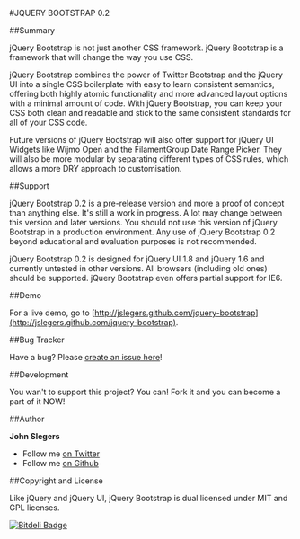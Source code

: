 
#JQUERY BOOTSTRAP 0.2

##Summary

jQuery Bootstrap is not just another CSS framework. jQuery Bootstrap is a framework that will change the way you use CSS.

jQuery Bootstrap combines the power of Twitter Bootstrap and the jQuery UI into a single CSS boilerplate with easy to learn consistent  semantics, offering both highly atomic functionality and more advanced layout options with a minimal amount of code. With jQuery  Bootstrap, you can keep your CSS both clean and readable and stick to the same consistent standards for all of your CSS code.

Future versions of jQuery Bootstrap will also offer support for jQuery UI Widgets like Wijmo Open and the FilamentGroup Date Range  Picker. They will also be more modular by separating different types of CSS rules, which allows a more DRY approach to customisation.


##Support

jQuery Bootstrap 0.2 is a pre-release version and more a proof of concept than anything else. It's still a work in progress. A lot may change between this version and  later versions. You should not use this version of jQuery Bootstrap in a production environment. Any use of jQuery Bootstrap 0.2 beyond educational and evaluation purposes is not recommended.

jQuery Bootstrap 0.2 is designed for jQuery UI 1.8 and jQuery 1.6 and currently untested in other versions. All browsers (including old  ones) should be supported. jQuery Bootstrap even offers partial support for IE6. 


##Demo

For a live demo, go to [http://jslegers.github.com/jquery-bootstrap](http://jslegers.github.com/jquery-bootstrap).


##Bug Tracker

Have a bug? Please [create an issue here](https://github.com/jslegers/jquery-bootstrap/issues)!


##Development

You wan't to support this project? You can! Fork it and you can become a part of it NOW!


##Author

**John Slegers**

* Follow me [on Twitter](http://twitter.com/johnslegers)
* Follow me [on Github](http://github.com/jslegers)


##Copyright and License

Like jQuery and jQuery UI, jQuery Bootstrap is dual licensed under MIT and GPL licenses.

[![Bitdeli Badge](https://d2weczhvl823v0.cloudfront.net/jslegers/jquery-bootstrap/trend.png)](https://bitdeli.com/free "Bitdeli Badge")

